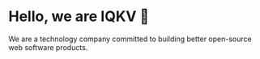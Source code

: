 # Hello, we are IQKV 👋

We are a technology company committed to building better open-source web software products.
